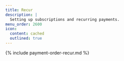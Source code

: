 ```yaml
---
title: Recur
description: |
  Setting up subscriptions and recurring payments.
menu_order: 2600
icon:
  content: cached
  outlined: true
---
```


{% include payment-order-recur.md %}
